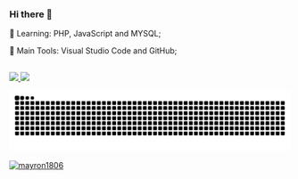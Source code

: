 ### Hi there 👋
🌱 Learning: PHP, JavaScript and  MYSQL;

🎒 Main Tools: Visual Studio Code and GitHub;
##
  
<div>
  <a href="https://github.com/rafaballerini">
  <img height="180em" src="https://github-readme-stats.vercel.app/api?username=mayron1806&show_icons=true&theme=dark&include_all_commits=true&count_private=true"/>
  <img height="180em" src="https://github-readme-stats.vercel.app/api/top-langs/?username=mayron1806&layout=compact&langs_count=7&theme=dark"/>
</div>
  
  
  


<div>
  
  ![Snake animation](https://github.com/mayron1806/mayron1806/blob/output/github-contribution-grid-snake.svg)
 
</div>
  
<img src="https://komarev.com/ghpvc/?username=mayron1806&color=green" alt="mayron1806" /> 


